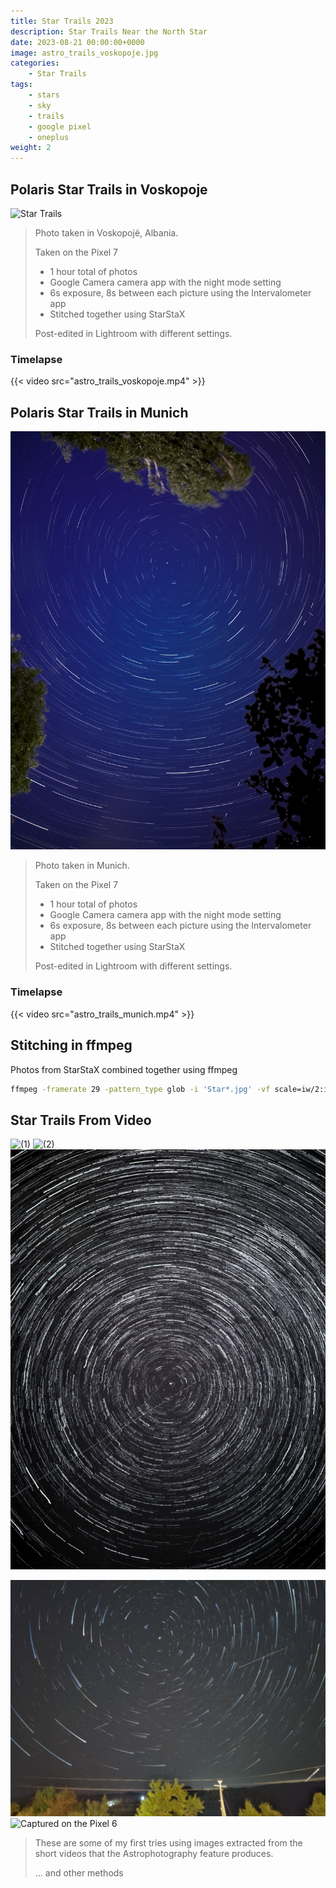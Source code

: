 ```yaml
---
title: Star Trails 2023
description: Star Trails Near the North Star
date: 2023-08-21 00:00:00+0000
image: astro_trails_voskopoje.jpg
categories:
    - Star Trails
tags:
    - stars
    - sky
    - trails
    - google pixel
    - oneplus
weight: 2
---
```


## Polaris Star Trails in Voskopoje
![Star Trails](astro_trails_voskopoje.jpg)

> Photo taken in Voskopojë, Albania.
> 
> Taken on the Pixel 7
>
>   - 1 hour total of photos
>   - Google Camera camera app with the night mode setting
>   - 6s exposure, 8s between each picture using the Intervalometer app
>   - Stitched together using StarStaX
>
> Post-edited in Lightroom with different settings.

### Timelapse
{{< video src="astro_trails_voskopoje.mp4" >}}

## Polaris Star Trails in Munich
![Star Trails](astro_trails_munich.jpg)

> Photo taken in Munich.
> 
> Taken on the Pixel 7
>
>   - 1 hour total of photos
>   - Google Camera camera app with the night mode setting
>   - 6s exposure, 8s between each picture using the Intervalometer app
>   - Stitched together using StarStaX
>
> Post-edited in Lightroom with different settings.

### Timelapse
{{< video src="astro_trails_munich.mp4" >}}

## Stitching in ffmpeg
Photos from StarStaX combined together using ffmpeg
```bash
ffmpeg -framerate 29 -pattern_type glob -i 'Star*.jpg' -vf scale=iw/2:ih/2,format=yuv420p -crf 18 -c:v libx264 outx264.mp4
```

## Star Trails From Video
![(1)](astro_trails_voskopoje_try1.jpg) ![(2)](astro_trails_voskopoje_try2.jpg) ![(3)](astro_trails_voskopoje_try3.jpeg)

![Captured on the Oneplus 6](astro_trails_voskopoje_op6.jpeg) ![Captured on the Pixel 6](astro_trails_voskopoje_p6_from_video.jpg)

> These are some of my first tries using images extracted from the short videos that the Astrophotography feature produces.
>
> ... and other methods

